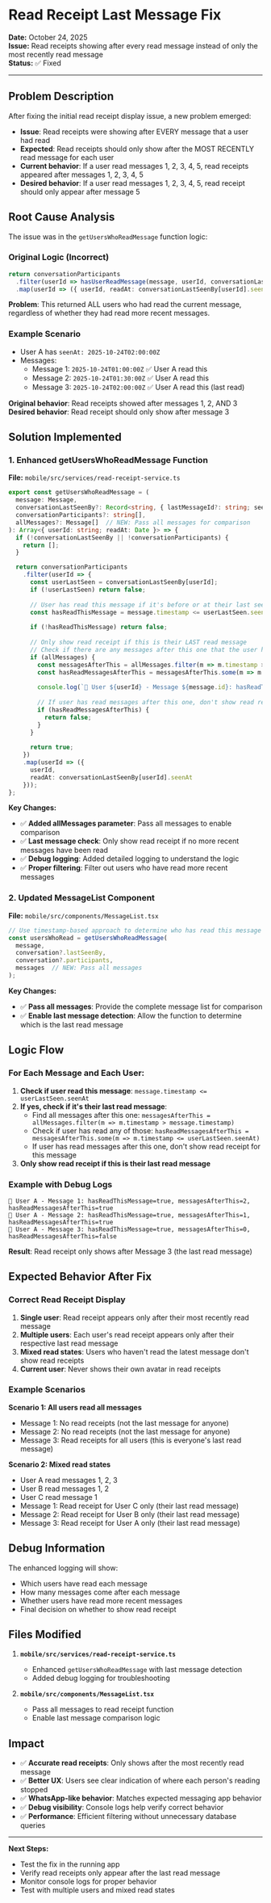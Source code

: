 # Read Receipt Last Message Fix

**Date:** October 24, 2025  
**Issue:** Read receipts showing after every read message instead of only the most recently read message  
**Status:** ✅ Fixed

---

## Problem Description

After fixing the initial read receipt display issue, a new problem emerged:

- **Issue**: Read receipts were showing after EVERY message that a user had read
- **Expected**: Read receipts should only show after the MOST RECENTLY read message for each user
- **Current behavior**: If a user read messages 1, 2, 3, 4, 5, read receipts appeared after messages 1, 2, 3, 4, 5
- **Desired behavior**: If a user read messages 1, 2, 3, 4, 5, read receipt should only appear after message 5

## Root Cause Analysis

The issue was in the `getUsersWhoReadMessage` function logic:

### Original Logic (Incorrect)
```typescript
return conversationParticipants
  .filter(userId => hasUserReadMessage(message, userId, conversationLastSeenBy))
  .map(userId => ({ userId, readAt: conversationLastSeenBy[userId].seenAt }));
```

**Problem**: This returned ALL users who had read the current message, regardless of whether they had read more recent messages.

### Example Scenario
- User A has `seenAt: 2025-10-24T02:00:00Z`
- Messages: 
  - Message 1: `2025-10-24T01:00:00Z` ✅ User A read this
  - Message 2: `2025-10-24T01:30:00Z` ✅ User A read this  
  - Message 3: `2025-10-24T02:00:00Z` ✅ User A read this (last read)

**Original behavior**: Read receipts showed after messages 1, 2, AND 3
**Desired behavior**: Read receipt should only show after message 3

## Solution Implemented

### 1. Enhanced getUsersWhoReadMessage Function
**File:** `mobile/src/services/read-receipt-service.ts`

```typescript
export const getUsersWhoReadMessage = (
  message: Message,
  conversationLastSeenBy?: Record<string, { lastMessageId?: string; seenAt: Date }>,
  conversationParticipants?: string[],
  allMessages?: Message[]  // NEW: Pass all messages for comparison
): Array<{ userId: string; readAt: Date }> => {
  if (!conversationLastSeenBy || !conversationParticipants) {
    return [];
  }

  return conversationParticipants
    .filter(userId => {
      const userLastSeen = conversationLastSeenBy[userId];
      if (!userLastSeen) return false;
      
      // User has read this message if it's before or at their last seen timestamp
      const hasReadThisMessage = message.timestamp <= userLastSeen.seenAt;
      
      if (!hasReadThisMessage) return false;
      
      // Only show read receipt if this is their LAST read message
      // Check if there are any messages after this one that the user has also read
      if (allMessages) {
        const messagesAfterThis = allMessages.filter(m => m.timestamp > message.timestamp);
        const hasReadMessagesAfterThis = messagesAfterThis.some(m => m.timestamp <= userLastSeen.seenAt);
        
        console.log(`📖 User ${userId} - Message ${message.id}: hasReadThisMessage=${hasReadThisMessage}, messagesAfterThis=${messagesAfterThis.length}, hasReadMessagesAfterThis=${hasReadMessagesAfterThis}`);
        
        // If user has read messages after this one, don't show read receipt for this message
        if (hasReadMessagesAfterThis) {
          return false;
        }
      }
      
      return true;
    })
    .map(userId => ({
      userId,
      readAt: conversationLastSeenBy[userId].seenAt
    }));
};
```

**Key Changes:**
- ✅ **Added allMessages parameter**: Pass all messages to enable comparison
- ✅ **Last message check**: Only show read receipt if no more recent messages have been read
- ✅ **Debug logging**: Added detailed logging to understand the logic
- ✅ **Proper filtering**: Filter out users who have read more recent messages

### 2. Updated MessageList Component
**File:** `mobile/src/components/MessageList.tsx`

```typescript
// Use timestamp-based approach to determine who has read this message
const usersWhoRead = getUsersWhoReadMessage(
  message,
  conversation?.lastSeenBy,
  conversation?.participants,
  messages  // NEW: Pass all messages
);
```

**Key Changes:**
- ✅ **Pass all messages**: Provide the complete message list for comparison
- ✅ **Enable last message detection**: Allow the function to determine which is the last read message

## Logic Flow

### For Each Message and Each User:

1. **Check if user read this message**: `message.timestamp <= userLastSeen.seenAt`
2. **If yes, check if it's their last read message**:
   - Find all messages after this one: `messagesAfterThis = allMessages.filter(m => m.timestamp > message.timestamp)`
   - Check if user has read any of those: `hasReadMessagesAfterThis = messagesAfterThis.some(m => m.timestamp <= userLastSeen.seenAt)`
   - If user has read messages after this one, don't show read receipt for this message
3. **Only show read receipt if this is their last read message**

### Example with Debug Logs
```
📖 User A - Message 1: hasReadThisMessage=true, messagesAfterThis=2, hasReadMessagesAfterThis=true
📖 User A - Message 2: hasReadThisMessage=true, messagesAfterThis=1, hasReadMessagesAfterThis=true  
📖 User A - Message 3: hasReadThisMessage=true, messagesAfterThis=0, hasReadMessagesAfterThis=false
```

**Result**: Read receipt only shows after Message 3 (the last read message)

## Expected Behavior After Fix

### Correct Read Receipt Display
1. **Single user**: Read receipt appears only after their most recently read message
2. **Multiple users**: Each user's read receipt appears only after their respective last read message
3. **Mixed read states**: Users who haven't read the latest message don't show read receipts
4. **Current user**: Never shows their own avatar in read receipts

### Example Scenarios

**Scenario 1: All users read all messages**
- Message 1: No read receipts (not the last message for anyone)
- Message 2: No read receipts (not the last message for anyone)  
- Message 3: Read receipts for all users (this is everyone's last read message)

**Scenario 2: Mixed read states**
- User A read messages 1, 2, 3
- User B read messages 1, 2
- User C read message 1
- Message 1: Read receipt for User C only (their last read message)
- Message 2: Read receipt for User B only (their last read message)
- Message 3: Read receipt for User A only (their last read message)

## Debug Information

The enhanced logging will show:
- Which users have read each message
- How many messages come after each message
- Whether users have read more recent messages
- Final decision on whether to show read receipt

## Files Modified

1. **`mobile/src/services/read-receipt-service.ts`**
   - Enhanced `getUsersWhoReadMessage` with last message detection
   - Added debug logging for troubleshooting

2. **`mobile/src/components/MessageList.tsx`**
   - Pass all messages to read receipt function
   - Enable last message comparison logic

## Impact

- ✅ **Accurate read receipts**: Only shows after the most recently read message
- ✅ **Better UX**: Users see clear indication of where each person's reading stopped
- ✅ **WhatsApp-like behavior**: Matches expected messaging app behavior
- ✅ **Debug visibility**: Console logs help verify correct behavior
- ✅ **Performance**: Efficient filtering without unnecessary database queries

---

**Next Steps:**
- Test the fix in the running app
- Verify read receipts only appear after the last read message
- Monitor console logs for proper behavior
- Test with multiple users and mixed read states
